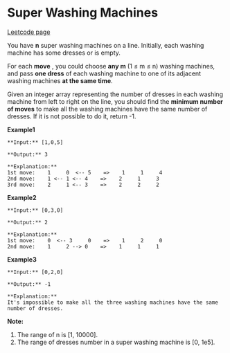 # Super Washing Machines
[Leetcode page](https://leetcode.com/problems/super-washing-machines/description)

You have **n** super washing machines on a line. Initially, each washing
machine has some dresses or is empty.

For each **move** , you could choose **any m** (1  ≤ m ≤ n) washing machines,
and pass **one dress** of each washing machine to one of its adjacent washing
machines **at the same time**.

Given an integer array representing the number of dresses in each washing
machine from left to right on the line, you should find the **minimum number
of moves** to make all the washing machines have the same number of dresses.
If it is not possible to do it, return -1.

**Example1**

    
    
    **Input:** [1,0,5]
    
    **Output:** 3
    
    **Explanation:** 
    1st move:    1     0  <-- 5    =>    1     1     4
    2nd move:    1 <-- 1 <-- 4    =>    2     1     3    
    3rd move:    2     1 <-- 3    =>    2     2     2   
    

**Example2**

    
    
    **Input:** [0,3,0]
    
    **Output:** 2
    
    **Explanation:** 
    1st move:    0  <-- 3     0    =>    1     2     0    
    2nd move:    1     2 --> 0    =>    1     1     1     
    

**Example3**

    
    
    **Input:** [0,2,0]
    
    **Output:** -1
    
    **Explanation:** 
    It's impossible to make all the three washing machines have the same number of dresses. 
    

**Note:**  

  1. The range of n is [1, 10000].
  2. The range of dresses number in a super washing machine is [0, 1e5].

